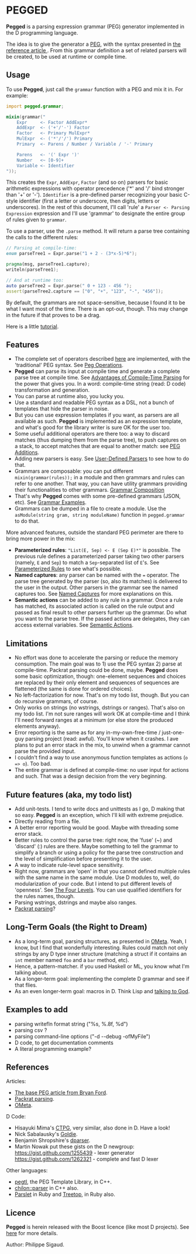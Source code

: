 PEGGED
======

**Pegged** is a parsing expression grammar (PEG) generator implemented in the D programming language. 

The idea is to give the generator a [PEG](en.wikipedia.org/wiki/Parsing_expression_grammar), with the syntax presented in [the reference article ](http://bford.info/pub/lang/peg). From this grammar definition a set of related parsers will be created, to be used at runtime or compile time.

Usage
-----

To use **Pegged**, just call the `grammar` function with a PEG and mix it in. For example:

```d
import pegged.grammar;

mixin(grammar(" 
    Expr     <- Factor AddExpr*
    AddExpr  <- ('+'/'-') Factor
    Factor   <- Primary MulExpr*
    MulExpr  <- ('*'/'/') Primary
    Primary  <- Parens / Number / Variable / '-' Primary

    Parens   <- '(' Expr ')'
    Number   <~ [0-9]+
    Variable <- Identifier
"));
```

This creates the `Expr`, `AddExpr`, `Factor` (and so on) parsers for basic arithmetic expressions with operator precedence ('*' and '/' bind stronger than '+' or '-'). `Identifier` is a pre-defined parser recognizing your basic C-style identifier (first a letter or underscore, then digits, letters or underscores). In the rest of this document, I'll call 'rule' a `Parser <- Parsing Expression` expression and I'll use 'grammar' to designate the entire group of rules given to `grammar`.

To use a parser, use the `.parse` method. It will return a parse tree containing the calls to the different rules:

```d
// Parsing at compile-time:
enum parseTree1 = Expr.parse("1 + 2 - (3*x-5)*6");

pragma(msg, parseTree1.capture);
writeln(parseTree1);

// And at runtime too:
auto parseTree2 = Expr.parse(" 0 + 123 - 456 ");
assert(parseTree2.capture == ["0", "+", "123", "-", "456"]);
```

By default, the grammars are not space-sensitive, because I found it to be what I want most of the time. There is an opt-out, though. This may change in the future if that proves to be a drag.

Here is a little [tutorial](https://github.com/PhilippeSigaud/Pegged/wiki/Pegged-Tutorial).

Features
--------

* The complete set of operators described [here](en.wikipedia.org/wiki/Parsing_expression_grammar) are implemented, with the 'traditional' PEG syntax. See [Peg Operations](https://github.com/PhilippeSigaud/Pegged/wiki/Peg-Operations).
* **Pegged** can parse its input at compile time and generate a complete parse tree at compile time. See [Advantages of Compile-Time Parsing](https://github.com/PhilippeSigaud/Pegged/wiki/Advantages-of-Compile-Time-Parsing) for the power that gives you. In a word: compile-time string (read: D code) transformation and generation.
* You can parse at runtime also, you lucky you.
* Use a standard and readable PEG syntax as a DSL, not a bunch of templates that hide the parser in noise.
* But you can use expression templates if you want, as parsers are all available as such. **Pegged** is implemented as an expression template, and what's good for the library writer is sure OK for the user too.
* Some useful additional operators are there too: a way to discard matches (thus dumping them from the parse tree), to push captures on a stack, to accept matches that are equal to another match: see [PEG Additions](https://github.com/PhilippeSigaud/Pegged/wiki/Peg-Additions).
* Adding new parsers is easy. See [User-Defined Parsers](https://github.com/PhilippeSigaud/Pegged/wiki/User-Defined-Parsers) to see how to do that.
* Grammars are composable: you can put different `mixin(grammar(rules));` in a module and then grammars and rules can refer to one another. That way, you can have utility grammars providing their functionalities to other grammars. [Grammar Composition](https://github.com/PhilippeSigaud/Pegged/wiki/Grammar-Composition)
* That's why **Pegged** comes with some pre-defined grammars (JSON, etc). See [Grammar Examples](https://github.com/PhilippeSigaud/Pegged/wiki/Grammar-Examples).
* Grammars can be dumped in a file to create a module. Use the `asModule(string gram, string moduleName)` function in `pegged.grammar` to do that.

More advanced features, outside the standard PEG perimeter are there to bring more power in the mix:

* **Parameterized rules**: `"List(E, Sep) <- E (Sep E)*"` is possible. The previous rule defines a parameterized parser taking two other parsers (namely, `E` and `Sep`) to match a `Sep`-separated list of `E`'s. See [Parameterized Rules](https://github.com/PhilippeSigaud/Pegged/wiki/Parameterized-Rules) to see what's possible.
* **Named captures**: any parser can be named with the `=` operator. The parse tree generated by the parser (so, also its matches) is delivered to the user in the output. Other parsers in the grammar see the named captures too. See [Named Captures](https://github.com/PhilippeSigaud/Pegged/wiki/Named-Captures) for more explanations on this.
* **Semantic actions** can be added to any rule in a grammar. Once a rule has matched, its associated action is called on the rule output and passed as final result to other parsers further up the grammar. Do what you want to the parse tree. If the passed actions are delegates, they can access external variables. See [Semantic Actions](https://github.com/PhilippeSigaud/Pegged/wiki/Semantic-Actions).


Limitations
-----------

* No effort was done to accelerate the parsing or reduce the memory consumption. The main goal was to 1) use the PEG syntax 2) parse at compile-time. Packrat parsing could be done, maybe. **Pegged** does some basic optimization, though: one-element sequences and choices are replaced by their only element and sequences of sequences are flattened (the same is done for ordered choices).
* No left-factorization for now. That's on my todo list, though. But you can do recursive grammars, of course.
* Only works on strings (no wstrings, dstrings or ranges). That's also on my todo list. I'm not sure ranges will work OK at compile-time and I think I'll need forward ranges at a minimum (or else store the produced elements anyway).
* Error reporting is the same as for any in-my-own-free-time / just-one-guy parsing project (read: awful). You'll know when it crashes. I ave plans to put an error stack in the mix, to unwind when a grammar cannot parse the provided input.
* I couldn't find a way to use anonymous function templates as actions (`o => o`). Too bad.
* The entire grammar is defined at compile-time: no user input for actions and such. That was a design decision from the very beginning.

Future features (aka, my todo list) 
-----------------------------------

* Add unit-tests. I tend to write docs and unittests as I go, D making that so easy. **Pegged** is an exception, which I'll kill with extreme prejudice.
* Directly reading from a file.
* A better error reporting would be good. Maybe with threading some error stack.
* Better rules to control the parse tree: right now, the 'fuse' (~) and 'discard' (:) rules are there. Maybe something to tell the grammar to simplify a branch or using a policy for the parse tree construction and the level of simplification before presenting it to the user.
* A way to indicate rule-level space sensitivity.
* Right now, grammars are 'open' in that you cannot defined multiple rules with the same name in the same module. Use D modules to, well, do modularization of your code. But I intend to put different levels of 'openness'. See [The Four Levels](https://github.com/PhilippeSigaud/Pegged/wiki/Four-Levels). You can use qualified identifiers for the rules names, though.
* Parsing wstrings, dstrings and maybe also ranges.
* [Packrat parsing](http://pdos.csail.mit.edu/~baford/packrat/icfp02/)?

Long-Term Goals (the Right to Dream)
------------------------------------

* As a long-term goal, parsing structures, as presented in [OMeta](www.vpri.org/pdf/tr2007003_ometa.pdf). Yeah, I know, but I find that wonderfully interesting. Rules could match not only strings by any D type inner structure (matching a struct if it contains an `int` member named `foo` and a `bar` method, etc).
* Hence, a pattern-matcher. if you used Haskell or ML, you know what I'm talking about.
* As a longer-term goal: implementing the complete D grammar and see if that flies.
* As an even longer-term goal: macros in D. Think Lisp and [talking to God](http://xkcd.com/224/).

Examples to add
---------------

* parsing writefln format string ("%s, %.8f, %d")
* parsing csv ?
* parsing command-line options ("-d --debug -ofMyFile")
* D code, to get documentation comments
* A literal programming example?

References
----------

Articles:

* [The base PEG article from Bryan Ford](http://bford.info/pub/lang/peg).
* [Packrat parsing](http://pdos.csail.mit.edu/~baford/packrat/icfp02/).
* [OMeta](www.vpri.org/pdf/tr2007003_ometa.pdf).

D Code:

* Hisayuki Mima's [CTPG](https://github.com/youkei/ctpg), very similar, also done in D. Have a look!
* Nick Sabalausky's [Goldie](http://www.dsource.org/projects/goldie).
* Benjamin Shropshire's [dparser](http://dsource.org/projects/scrapple/browser/trunk/dparser).
* Martin Nowak put these gists on the D newgroup: 
    https://gist.github.com/1255439 - lexer generator
    https://gist.github.com/1262321 - complete and fast D lexer

Other languages:

* [pegtl](http://code.google.com/p/pegtl/), the PEG Template Library, in C++.
* [chilon::parser](http://chilon.net/library.html) in C++ also.
* [Parslet](http://kschiess.github.com/parslet/) in Ruby and [Treetop](http://treetop.rubyforge.org/), in Ruby also.

Licence
-------

**Pegged** is herein released with the Boost licence (like most D projects). See [here](http://www.boost.org/LICENSE_1_0.txt) for more details.

Author: Philippe Sigaud.
